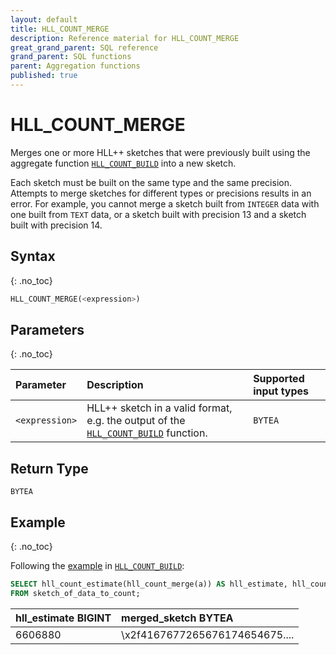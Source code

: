 ```yaml
---
layout: default
title: HLL_COUNT_MERGE
description: Reference material for HLL_COUNT_MERGE
great_grand_parent: SQL reference
grand_parent: SQL functions
parent: Aggregation functions
published: true
---
```


# HLL_COUNT_MERGE

Merges one or more HLL++ sketches that were previously built using the aggregate
function [`HLL_COUNT_BUILD`](hll-count-build.md) into a new sketch.

Each sketch must be built on the same type and the same precision.
Attempts to merge sketches for different types or precisions results in an error.
For example, you cannot merge a sketch built from `INTEGER` data with one built from `TEXT` data,
or a sketch built with precision 13 and a sketch built with precision 14.

## Syntax

{: .no_toc}

```sql
HLL_COUNT_MERGE(<expression>)
```

## Parameters

{: .no_toc}

| Parameter      | Description                                                                                              | Supported input types |
|:---------------|:---------------------------------------------------------------------------------------------------------|:----------------------|
| `<expression>` | HLL++ sketch in a valid format, e.g. the output of the [`HLL_COUNT_BUILD`](hll-count-build.md) function. | `BYTEA`               |

## Return Type

`BYTEA`

## Example

{: .no_toc}

Following the [example](hll-count-build.md#example) in [`HLL_COUNT_BUILD`](hll-count-build.md):

```sql
SELECT hll_count_estimate(hll_count_merge(a)) AS hll_estimate, hll_count_merge(a) AS merged_sketch
FROM sketch_of_data_to_count;
```

| hll_estimate BIGINT | merged_sketch BYTEA            |
|:--------------------|:-------------------------------|
| 6606880             | \x2f4167677265676174654675.... |
